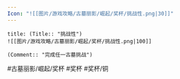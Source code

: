 ```yaml
---
Icon: "![[图片/游戏攻略/古墓丽影/崛起/奖杯/挑战性.png|30]]"
---
```

```ad-common-bronze-trophy
title: (Title:: "挑战性")
![[图片/游戏攻略/古墓丽影/崛起/奖杯/挑战性.png|100]]

(Comment:: "完成任一古墓挑战")
```

#古墓丽影/崛起/奖杯 #奖杯 #奖杯/铜
